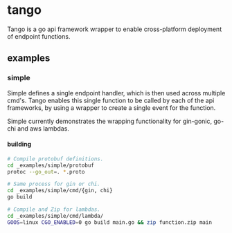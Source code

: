 # tango
Tango is a go api framework wrapper to enable cross-platform deployment of endpoint functions.

## examples

### simple

Simple defines a single endpoint handler, which is then used across multiple cmd's.
Tango enables this single function to be called by each of the api frameworks, by using a wrapper to create a single event for the function.

Simple currently demonstrates the wrapping functionality for gin-gonic, go-chi and aws lambdas.

#### building

```bash
# Compile protobuf definitions.
cd _examples/simple/protobuf
protoc --go_out=. *.proto

# Same process for gin or chi.
cd _examples/simple/cmd/{gin, chi}
go build

# Compile and Zip for lambdas.
cd _examples/simple/cmd/lambda/
GOOS=linux CGO_ENABLED=0 go build main.go && zip function.zip main
```

